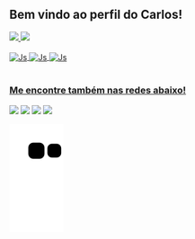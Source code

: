 ## Bem vindo ao perfil do Carlos!
<div>
  <a href="https://github.com/carl0owls">
  <img height="180em" src="https://github-readme-stats.vercel.app/api?username=carl0owls&show_icons=true&theme=synthwave&include_all_commits=true&count_private=true"/>
  <img height="180em" src="https://github-readme-stats.vercel.app/api/top-langs/?username=carl0owls&layout=compact&langs_count=6&theme=synthwave"/>
</div>
<div style="display: inline_block"><br>
  <img align="center" alt="Js" height="30" width="40" src="https://cdn.jsdelivr.net/gh/devicons/devicon/icons/photoshop/photoshop-line.svg">
  <img align="center" alt="Js" height="30" width="40" src="https://cdn.jsdelivr.net/gh/devicons/devicon/icons/windows8/windows8-original.svg">
  <img align="center" alt="Js" height="30" width="40" src="https://cdn.jsdelivr.net/gh/devicons/devicon/icons/canva/canva-original.svg">
</div>
 
 <br>
 
  ### Me encontre também nas redes abaixo!
 
<div> 
  <a href="https://www.instagram.com/carl0owls/" target="_blank"><img src="https://img.shields.io/badge/-Instagram-%23E4405F?style=for-the-badge&logo=instagram&logoColor=white" target="_blank"></a>
 <a href="https://discord.gg/WK3kHDMv" target="_blank"><img src="https://img.shields.io/badge/Discord-7289DA?style=for-the-badge&logo=discord&logoColor=white" target="_blank"></a> 
 <a href = "mailto:carloshmtorr@gmail.com"><img src="https://img.shields.io/badge/-Gmail-%23333?style=for-the-badge&logo=gmail&logoColor=white" target="_blank"></a>
 <a href="https://www.linkedin.com/in/carl0owls/" target="_blank"><img src="https://img.shields.io/badge/-LinkedIn-%230077B5?style=for-the-badge&logo=linkedin&logoColor=white" target="_blank"></a> 
 
  ![Snake animation](https://github.com/carl0owls/carl0owls/blob/output/github-contribution-grid-snake.svg)

</div>
